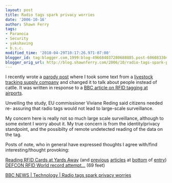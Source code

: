```yaml
---
layout: post
title: Radio tags spark privacy worries
date: '2006-10-16'
author: Shawn Ferry
tags:
- Paranoia
- Security
- yakshaving
- b.s.c.
modified_time: '2010-04-29T10:17:26.971-07:00'
blogger_id: tag:blogger.com,1999:blog-496684037280688885.post-6060833045453388716
blogger_orig_url: http://blog.shawnferry.com/2006/10/radio-tags-spark-privacy-worries.html
---
```


I recently wrote a [parody
post](http://blogs.sun.com/yakshaving/entry/air_passengers_could_be_tagged)
where I took some text from a [livestock tracking supply
company](http://www.rfidtagstcc.com/) and changed it to talk about people
instead of catlle. It was written in response to a [BBC article on RFID
tagging at airports](http://news.bbc.co.uk/2/hi/technology/6044310.stm).  
  
Unveiling the study, EU commissioner Viviane Reding said citizens needed re-
assuring that radio tags would not lead to large-scale surveillance.  

My concern here is really not so much large scale surveillance, although to
some extent I worry about it. My true concern is from the identity/privacy
standpoint, and the possibilty of remote undetected reading of the data on the
tag.  
  
Posts of note, who in general have expressed thoughts I agree with/find
interesting/thought provoking:  

[Reading RFID Cards at Yards
Away](http://www.schneier.com/blog/archives/2006/01/reading_rfid_ca.html
"Reading RFID Cards at Yards Away" ) (and
[previous](http://www.schneier.com/essay-093.html)
[articles](http://www.schneier.com/essay-060.html) at
[bottom](http://www.schneier.com/blog/archives/2005/04/rfid_passport_s.html)
of
[entry](http://www.schneier.com/blog/archives/2005/08/rfid_passport_s_1.html))  
[DEFCON RFID World record
attempt...](http://www.makezine.com/blog/archive/2005/07/_defcon_rfid_wo.html)
(69 feet)  

[BBC NEWS | Technology | Radio tags spark privacy
worries](http://news.bbc.co.uk/2/hi/technology/6055416.stm)

